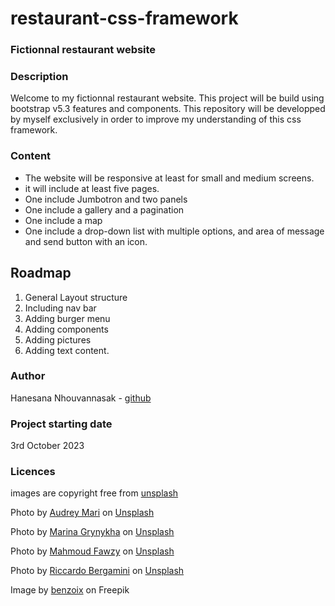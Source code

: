 # restaurant-css-framework
### Fictionnal restaurant website

### Description

Welcome to my fictionnal restaurant website. This project will be build using bootstrap v5.3 features and components.
This repository will be developped by myself exclusively in order to improve my understanding of this css framework.

### Content

* The website will be responsive at least for small and medium screens.
* it will include at least five pages.
* One include Jumbotron and two panels
* One include a gallery and a pagination
* One include a map
* One include a drop-down list with multiple options, and area of message and send button with an icon.

## Roadmap

1. General Layout structure 
2. Including nav bar
3. Adding burger menu
4. Adding components
5. Adding pictures
6. Adding text content.

### Author

Hanesana Nhouvannasak - [github](https://github.com/iota07)

### Project starting date

3rd October 2023

### Licences

images are copyright free from [unsplash](https://unsplash.com/)

Photo by [Audrey Mari](https://unsplash.com/@au_mari_?utm_source=unsplash&utm_medium=referral&utm_content=creditCopyText) on [Unsplash](https://unsplash.com/photos/HvhinFxq4_s?utm_source=unsplash&utm_medium=referral&utm_content=creditCopyText)

Photo by [Marina Grynykha](https://unsplash.com/@grynykha?utm_source=unsplash&utm_medium=referral&utm_content=creditCopyText) on [Unsplash](https://unsplash.com/photos/FBgCgJhPO2I?utm_source=unsplash&utm_medium=referral&utm_content=creditCopyText)

Photo by [Mahmoud Fawzy](https://unsplash.com/@mahmoud_fawzy100?utm_source=unsplash&utm_medium=referral&utm_content=creditCopyText) on [Unsplash](https://unsplash.com/photos/Dbx6-XZY6Dg?utm_source=unsplash&utm_medium=referral&utm_content=creditCopyText)

Photo by [Riccardo Bergamini](https://unsplash.com/@deram31?utm_content=creditCopyText&utm_medium=referral&utm_source=unsplash) on [Unsplash](https://unsplash.com/photos/O2yNzXdqOu0?utm_content=creditCopyText&utm_medium=referral&utm_source=unsplash)
  

Image by [benzoix](https://www.freepik.com/free-photo/abstract-luxury-gold-yellow-gradient-studio-wall-well-use-as-background-layout-banner-product-presentation_17600686.htm) on Freepik
  

